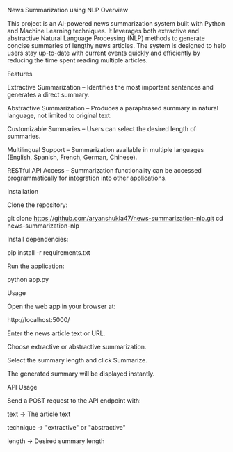 News Summarization using NLP
Overview

This project is an AI-powered news summarization system built with Python and Machine Learning techniques.
It leverages both extractive and abstractive Natural Language Processing (NLP) methods to generate concise summaries of lengthy news articles. The system is designed to help users stay up-to-date with current events quickly and efficiently by reducing the time spent reading multiple articles.

Features

Extractive Summarization – Identifies the most important sentences and generates a direct summary.

Abstractive Summarization – Produces a paraphrased summary in natural language, not limited to original text.

Customizable Summaries – Users can select the desired length of summaries.

Multilingual Support – Summarization available in multiple languages (English, Spanish, French, German, Chinese).

RESTful API Access – Summarization functionality can be accessed programmatically for integration into other applications.

Installation

Clone the repository:

git clone https://github.com/aryanshukla47/news-summarization-nlp.git
cd news-summarization-nlp


Install dependencies:

pip install -r requirements.txt


Run the application:

python app.py

Usage

Open the web app in your browser at:

http://localhost:5000/


Enter the news article text or URL.

Choose extractive or abstractive summarization.

Select the summary length and click Summarize.

The generated summary will be displayed instantly.

API Usage

Send a POST request to the API endpoint with:

text → The article text

technique → "extractive" or "abstractive"

length → Desired summary length
